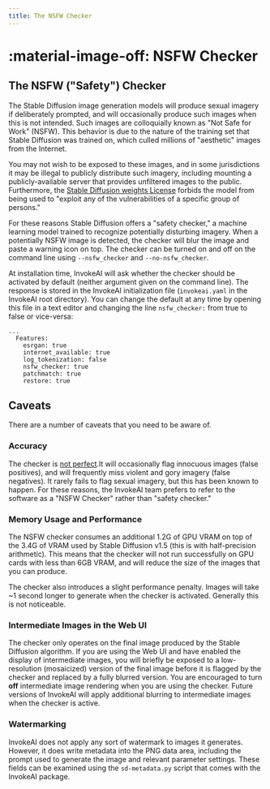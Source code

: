 ```yaml
---
title: The NSFW Checker
---
```


# :material-image-off: NSFW Checker

## The NSFW ("Safety") Checker

The Stable Diffusion image generation models will produce sexual
imagery if deliberately prompted, and will occasionally produce such
images when this is not intended. Such images are colloquially known
as "Not Safe for Work" (NSFW). This behavior is due to the nature of
the training set that Stable Diffusion was trained on, which culled
millions of "aesthetic" images from the Internet.

You may not wish to be exposed to these images, and in some
jurisdictions it may be illegal to publicly distribute such imagery,
including mounting a publicly-available server that provides
unfiltered images to the public. Furthermore, the [Stable Diffusion
weights
License](https://github.com/invoke-ai/InvokeAI/blob/main/LICENSE-ModelWeights.txt)
forbids the model from being used to "exploit any of the
vulnerabilities of a specific group of persons."

For these reasons Stable Diffusion offers a "safety checker," a
machine learning model trained to recognize potentially disturbing
imagery. When a potentially NSFW image is detected, the checker will
blur the image and paste a warning icon on top. The checker can be
turned on and off on the command line using `--nsfw_checker` and
`--no-nsfw_checker`.

At installation time, InvokeAI will ask whether the checker should be
activated by default (neither argument given on the command line). The
response is stored in the InvokeAI initialization file
(`invokeai.yaml` in the InvokeAI root directory).  You can change the
default at any time by opening this file in a text editor and
changing the line `nsfw_checker:` from true to false or vice-versa:


```
...
  Features:
    esrgan: true
    internet_available: true
    log_tokenization: false
    nsfw_checker: true
    patchmatch: true
    restore: true
```

## Caveats

There are a number of caveats that you need to be aware of.

### Accuracy

The checker is [not perfect](https://arxiv.org/abs/2210.04610).It will
occasionally flag innocuous images (false positives), and will
frequently miss violent and gory imagery (false negatives). It rarely
fails to flag sexual imagery, but this has been known to happen. For
these reasons, the InvokeAI team prefers to refer to the software as a
"NSFW Checker" rather than "safety checker."

### Memory Usage and Performance

The NSFW checker consumes an additional 1.2G of GPU VRAM on top of the
3.4G of VRAM used by Stable Diffusion v1.5 (this is with
half-precision arithmetic). This means that the checker will not run
successfully on GPU cards with less than 6GB VRAM, and will reduce the
size of the images that you can produce.

The checker also introduces a slight performance penalty. Images will
take ~1 second longer to generate when the checker is
activated. Generally this is not noticeable.

### Intermediate Images in the Web UI

The checker only operates on the final image produced by the Stable
Diffusion algorithm. If you are using the Web UI and have enabled the
display of intermediate images, you will briefly be exposed to a
low-resolution (mosaicized) version of the final image before it is
flagged by the checker and replaced by a fully blurred version. You
are encouraged to turn **off** intermediate image rendering when you
are using the checker. Future versions of InvokeAI will apply
additional blurring to intermediate images when the checker is active.

### Watermarking

InvokeAI does not apply any sort of watermark to images it
generates. However, it does write metadata into the PNG data area,
including the prompt used to generate the image and relevant parameter
settings. These fields can be examined using the `sd-metadata.py`
script that comes with the InvokeAI package.
